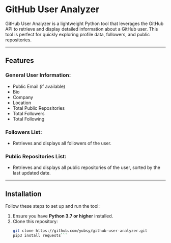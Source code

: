 # GitHub User Analyzer

GitHub User Analyzer is a lightweight Python tool that leverages the GitHub API to retrieve and display detailed information about a GitHub user. This tool is perfect for quickly exploring profile data, followers, and public repositories.

---

## Features

### General User Information:
- Public Email (if available)
- Bio
- Company
- Location
- Total Public Repositories
- Total Followers
- Total Following

### Followers List:
- Retrieves and displays all followers of the user.

### Public Repositories List:
- Retrieves and displays all public repositories of the user, sorted by the last updated date.

---

## Installation

Follow these steps to set up and run the tool:

1. Ensure you have **Python 3.7 or higher** installed.
2. Clone this repository:
   ```bash
   git clone https://github.com/yubsy/github-user-analyzer.git
   pip3 install requests```
